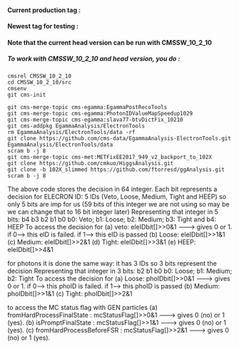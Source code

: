 #### Current production tag : 
#### Newest tag for testing : 
#### Note that the current head version can be run with CMSSW_10_2_10

##### To work with CMSSW_10_2_10 and head version, you do :

```bash=
cmsrel CMSSW_10_2_10 	
cd CMSSW_10_2_10/src 
cmsenv 
git cms-init 

git cms-merge-topic cms-egamma:EgammaPostRecoTools 
git cms-merge-topic cms-egamma:PhotonIDValueMapSpeedup1029 
git cms-merge-topic cms-egamma:slava77-btvDictFix_10210 
git cms-addpkg EgammaAnalysis/ElectronTools 
rm EgammaAnalysis/ElectronTools/data -rf 
git clone https://github.com/cms-data/EgammaAnalysis-ElectronTools.git EgammaAnalysis/ElectronTools/data 
scram b -j 8 
git cms-merge-topic cms-met:METFixEE2017_949_v2_backport_to_102X 
git clone https://github.com/cmkuo/HiggsAnalysis.git 
git clone -b 102X_slimmed https://github.com/ftorresd/ggAnalysis.git 
scram b -j 8
```

The above code stores the decision in 64 integer. Each bit represents a decision
for ELECRON ID: 5 IDs (Veto, Loose, Medium, Tight and HEEP) so only 5 bits are imp for us (59 bits of this integer  we are not using so may be we can change that to 16 bit integer later)
Representing that integer in 5 bits: b4 b3 b2 b1 b0
b0: Veto; b1: Loose; b2: Medium; b3: Tight and b4: HEEP
To access the decision for 
(a) veto: eleIDbit[]>>0&1 ---> gives 0 or 1. if 0--> this eID is failed. if 1--> this eID is passed
(b) Loose: eleIDbit[]>>1&1
(c) Medium: eleIDbit[]>>2&1
(d) Tight: eleIDbit[]>>3&1
(e) HEEP: eleIDbit[]>>4&1

for photons it is done the same way: it has 3 IDs
so 3 bits represent the decision
Representing that integer in 3 bits:  b2 b1 b0
b0: Loose; b1: Medium; b2: Tight
To access the decision for 
(a) Loose: phoIDbit[]>>0&1 ---> gives 0 or 1. if 0--> this phoID is failed. if 1--> this phoID is passed
(b) Medium: phoIDbit[]>>1&1
(c) Tight: phoIDbit[]>>2&1

to access the MC status flag with GEN particles 
(a) fromHardProcessFinalState : mcStatusFlag[]>>0&1 ---> gives 0 (no) or 1 (yes). 
(b) isPromptFinalState        : mcStatusFlag[]>>1&1 ---> gives 0 (no) or 1 (yes). 
(c) fromHardProcessBeforeFSR  : mcStatusFlag[]>>2&1 ---> gives 0 (no) or 1 (yes). 

